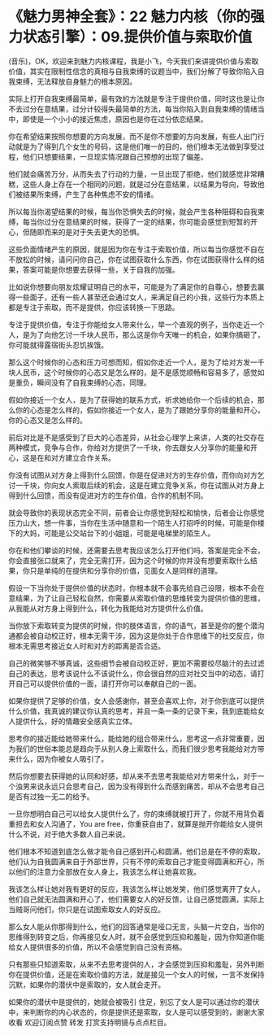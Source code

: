 # 《魅力男神全套》：22 魅力内核（你的强力状态引擎）：09.提供价值与索取价值

(音乐)，OK，欢迎来到魅力内核课程，我是小飞，今天我们来讲提供价值与索取价值，其实在限制性信念的真相与自我束缚的议题当中，我们分解了导致你陷入自我束缚，无法释放自身魅力的根本原因。

实际上打开自我束缚最简单，最有效的方法就是专注于提供价值，同时这也是让你不去过分在意结果，过分计较得失最简单的方法，每当你陷入到自我束缚的情绪当中，即使是一个小小的接近焦虑，原因也是你在过分依恋结果。

你在希望结果按照你想要的方向发展，而不是你不想要的方向发展，有些人出门行动就是为了得到几个女生的号码，这是他们唯一的目的，他们根本无法做到享受过程，他们只想要结果，一旦现实情况跟自己预想的出现了偏差。

他们就会痛苦万分，从而失去了行动的力量，一旦出现了拒绝，他们就感觉非常糟糕，这些人身上存在一个相同的问题，就是过分在意结果，以结果为导向，导致他们被结果所束缚，产生了各种焦虑不安的情绪。

所以每当你渴望结果的时候，每当你恐惧失去的时候，就会产生各种阻碍和自我束缚，每当你过分在意结果的时候，获得了一定的结果，你可能会感觉到短暂的开心，但随即而来的是对于失去更大的恐惧。

这些负面情绪产生的原因，就是因为你在专注于索取价值，所以每当你感觉不自在不放松的时候，请问问你自己，你在试图获取什么东西，你在试图获得什么样的结果，答案可能是你想要去获得一些，关于自我的加强。

比如说你想要向朋友炫耀证明自己的水平，可能是为了满足你的自尊心，想要去赢得一些面子，还有一些人甚至还会通过女人，来满足自己的小我，这些行为本质上都是专注于索取，而不是提供，你应该转换一下思路。

专注于提供价值，专注于你能给女人带来什么，举一个直观的例子，当你走近一个人，是为了向他乞讨一千块人民币，那么这是你今天唯一的机会，如果你搞砸了，你可能就得露宿街头忍饥挨饿。

那么这个时候你的心态和压力可想而知，假如你走近一个人，是为了给对方发一千块人民币，这个时候你的心态又是怎么样的，是不是感觉顺畅和容易多了，感觉如是重负，瞬间没有了自我束缚的心态，同理。

假如你接近一个女人，是为了获得她的联系方式，祈求她给你一个后续的机会，那么你的心态是怎么样的，假如你接近一个女人，是为了跟她分享你的能量和开心，你的心态又是怎么样的。

前后对比是不是感受到了巨大的心态差异，从社会心理学上来讲，人类的社交存在两种模式，竞争与合作，你给对方提供了一千块，你去跟女人分享你的能量和开心，这是在和对方建立合作关系。

你没有试图从对方身上得到什么回馈，你是在促进对方的生存价值，而你向对方乞讨一千块，你向女人索取后续的机会，这是在建立竞争关系，你在试图从对方身上得到什么回馈，而没有促进对方的生存价值，合作的机制不同。

就会导致你的表现状态完全不同，前者会让你感觉到轻松和愉快，后者会让你感觉压力山大，想一件事，当你在生活中随意和一个陌生人打招呼的时候，可能是你楼下的大妈，可能是公交站台下的小姐姐，可能是电梯里的陌生人。

你在和他们攀谈的时候，还需要去思考我应该怎么打开他们吗，答案是完全不会，你会直接张口就来了，完全无需打开，因为这个时候的你并没有想要索取什么结果，你只是单纯的在提供和分享你的价值，见面女人是同样的道理。

假设一下当你处于提供价值的状态时，你根本就不会事先给自己设限，根本不会在意结果，为了让自己轻松自然，你需要从索取价值的思维转变为提供价值的思维，从我能从对方身上得到什么，转化为我能给对方提供什么价值。

当你放下索取转变为提供的时候，你的肢体语言，你的语气，甚至是你的整个潜沟通都会被自动校正好，根本无需干涉，因为这是你处于合作思维下的社交反应，你根本无需思考接近女人时和对方的距离是否合适。

自己的微笑够不够真诚，这些细节会被自动校正好，更加不需要绞尽脑汁的去过滤自己的表达，思考该说什么不该说什么，你会很自然的应对社交当中的动态，请打开自己可以提供价值的一面，请打开你可以奉献自己的一面。

如果你提供了足够的价值，女人会感谢你，甚至会喜欢上你，对于你到底可以提供什么价值，我真诚的建议你认真的思考，并且一条一条的记录下来，我到底能给女人提供什么，好的情趣安全感真实立体。

思考你的接近能给她带来什么，能给她的组合带来什么，思考这一点非常重要，因为我们的世俗本能总是趋向于从别人身上索取什么，而我们很少思考我能给对方带来什么，因为你被女人吸引了。

然后你想要去获得她的认同和好感，却从来不去思考我能给对方带来什么，对于一个浊男来说永远只会思考自己，因为没有得到什么而感到痛苦，却从不会思考自己是否有过独一无二的给予。

一旦你想明白自己可以给女人提供什么了，你的束缚就被打开了，你就不用背负着重担去和女人沟通了，You are free，你重获自由了，就算是抛开你能给女人提供什么不说，对于绝大多数人自己来说。

他们根本不知道到底怎么做才能令自己感到开心和圆满，他们总是在不停的索取，他们认为自我圆满来自于外部世界，只有不停的索取自己才能变得圆满和开心，所以他们的注意力全部放在女人身上，我该怎么样让她喜欢我。

我该怎么样让她对我有更好的反应，我该怎么样让她发笑，他们感觉离开了女人，他们自己就无法圆满和开心了，他们需要女人的好反馈，让自己感觉圆满，实际上当贼哥问他们，你只是在试图索取女人的好反应。

那么女人能从你那得到什么，他们的回答通常是哑口无言，头脑一片空白，当你的思维得到转变之后，你再接见女人时，就不会感觉到压抑和羞耻，因为你知道你能给女人提供很多的价值，所以不会感觉到自己没有资格。

只有那些只知道索取，从来不去思考提供的人，才会感觉到压抑和羞耻，另外判断你在提供价值，还是在索取价值的方法，就是接见一个女人的时候，一言不发保持沉默，如果你的潜伏中是索取的，女人就会走开。

如果你的潜伏中是提供的，她就会被吸引 住足，别忘了女人是可以通过你的潜伏中，来判断你的内心状态的，你是提供还是索取，女人是可以感受到的，谢谢大家收看 欢迎订阅点赞 转发 打赏支持明镜与点点栏目。


